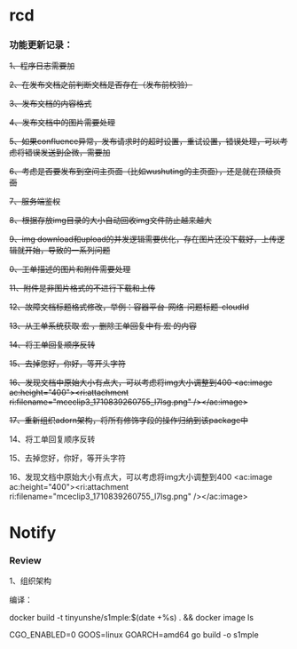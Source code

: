 # rcd

### 功能更新记录：

~~1、程序日志需要加~~

~~2、在发布文档之前判断文档是否存在（发布前校验）~~

~~3、发布文档的内容格式~~

~~4、发布文档中的图片需要处理~~

~~5、如果confluence异常，发布请求时的超时设置，重试设置，错误处理，可以考虑将错误发送到企微，需要加~~

~~6、考虑是否要发布到空间主页面（比如wushuting的主页面），还是就在顶级页面~~

~~7、服务端鉴权~~

~~8、根据存放img目录的大小自动回收img文件防止越来越大~~

~~9、img download和upload的并发逻辑需要优化，存在图片还没下载好，上传逻辑就开始，导致的一系列问题~~

~~0、工单描述的图片和附件需要处理~~

~~11、附件是非图片格式的不进行下载和上传~~

~~12、故障文档标题格式修改，举例：容器平台-网络-问题标题-cloudId~~

~~13、从工单系统获取 宏 ，删除工单回复中有 宏 的内容~~

~~14、将工单回复顺序反转~~

~~15、去掉您好，你好，等开头字符~~

~~16、发现文档中原始大小有点大，可以考虑将img大小调整到400 <ac:image ac:height="400"><ri:attachment ri:filename="mceclip3_1710839260755_l7lsg.png" /></ac:image>~~

~~17、重新组织adorn架构，将所有修饰字段的操作归纳到该package中~~

14、将工单回复顺序反转

15、去掉您好，你好，等开头字符

16、发现文档中原始大小有点大，可以考虑将img大小调整到400 <ac:image ac:height="400"><ri:attachment ri:filename="mceclip3_1710839260755_l7lsg.png" /></ac:image> 

# Notify

### Review

1、组织架构

编译：

docker build -t tinyunshe/s1mple:$(date +%s) .   && docker image ls

CGO_ENABLED=0 GOOS=linux GOARCH=amd64 go build -o s1mple
